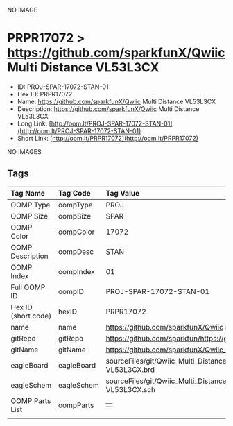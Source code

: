 


  
NO IMAGE  
# PRPR17072 > https://github.com/sparkfunX/Qwiic Multi Distance VL53L3CX

- ID: PROJ-SPAR-17072-STAN-01
- Hex ID: PRPR17072
- Name: https://github.com/sparkfunX/Qwiic Multi Distance VL53L3CX
- Description: https://github.com/sparkfunX/Qwiic Multi Distance VL53L3CX
- Long Link: [http://oom.lt/PROJ-SPAR-17072-STAN-01](http://oom.lt/PROJ-SPAR-17072-STAN-01)
- Short Link: [http://oom.lt/PRPR17072](http://oom.lt/PRPR17072)
  
NO IMAGES  
## Tags
  

|Tag Name|Tag Code|Tag Value|
| :--- | :--- | :--- |
|OOMP Type|oompType|PROJ|
|OOMP Size|oompSize|SPAR|
|OOMP Color|oompColor|17072|
|OOMP Description|oompDesc|STAN|
|OOMP Index|oompIndex|01|
|Full OOMP ID|oompID|PROJ-SPAR-17072-STAN-01|
|Hex ID (short code)|hexID|PRPR17072|
|name|name|https://github.com/sparkfunX/Qwiic Multi Distance VL53L3CX|
|gitRepo|gitRepo|https://github.com/sparkfun/https://github.com/sparkfunX/Qwiic_Multi_Distance_VL53L3CX|
|gitName|gitName|https://github.com/sparkfunX/Qwiic_Multi_Distance_VL53L3CX|
|eagleBoard|eagleBoard|sourceFiles/git/Qwiic_Multi_Distance_VL53L3CX/Hardware/Qwiic Multi Distance Sensor - VL53L3CX.brd|
|eagleSchem|eagleSchem|sourceFiles/git/Qwiic_Multi_Distance_VL53L3CX/Hardware/Qwiic Multi Distance Sensor - VL53L3CX.sch|
|OOMP Parts List|oompParts|<table><tr><td></td></tr></table>|
||||
